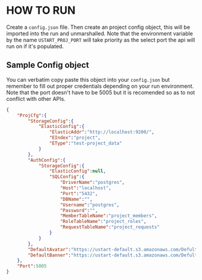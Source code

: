 # HOW TO RUN

Create a `config.json` file. Then create an project config object, this will be imported into the run and unmarshalled. Note that the environment variable by the name `USTART_PROJ_PORT` will take priority as the select port the api will run on if it's populated.

## Sample Config object

You can verbatim copy paste this object into your `config.json` but remember to fill out proper credentials depending on your run environment.
Note that the port doesn't have to be 5005 but it is recomended so as to not conflict with other APIs.

```json
{
    "ProjCfg":{
        "StorageConfig":{
            "ElasticConfig":{
                "ElasticAddr":"http://localhost:9200/",
                "EIndex":"project",
                "EType":"test-project_data"
            }
        },
        "AuthConfig":{
            "StorageConfig":{
                "ElasticConfig":null,
                "SQLConfig":{
                    "DriverName":"postgres",
                    "Host":"localhost",
                    "Port":"5432",
                    "DBName":"",
                    "Username":"postgres",
                    "Password":"",
                    "MemberTableName":"project_members",
                    "RoleTableName":"project_roles",
                    "RequestTableName":"project_requests"
                }
            }
        },
        "DefaultAvatar":"https://ustart-default.s3.amazonaws.com/Defult_Project_Page_Logo.png",
        "DefaultBanner":"https://ustart-default.s3.amazonaws.com/Defult_project_Banner_Logo.png"
    },
    "Port":5005
}

```
